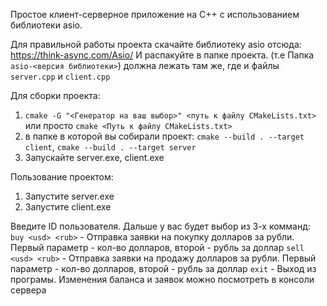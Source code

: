 Простое клиент-серверное приложение на C++ c использованием библиотеки asio.

Для правильной работы проекта скачайте библиотеку asio отсюда: https://think-async.com/Asio/
И распакуйте в папке проекта. (т.е Папка `asio-<версия библиотеки>`) должна лежать там же, где и файлы `server.cpp` и `client.cpp`

Для сборки проекта: 
1) `cmake -G "<Генератор на ваш выбор>" <путь к файлу CMakeLists.txt>` или просто `сmake <Путь к файлу CMakeLists.txt>`
2) в папке в которой вы собирали проект: `cmake --build . --target client`, `cmake --build . --target server`
3) Запускайте server.exe, client.exe

Пользование проектом:
1) Запустите server.exe
2) Запустите client.exe

Введите ID пользователя.
Дальше у вас будет выбор из 3-х комманд:
`buy <usd> <rub>` - Отправка заявки на покупку долларов за рубли. Первый параметр - кол-во долларов, второй - рубль за доллар
`sell <usd> <rub>` - Отправка заявки на продажу долларов за рубли. Первый параметр - кол-во долларов, второй - рубль за доллар
`exit` - Выход из програмы.
Изменения баланса и заявок можно посмотреть в консоли сервера
